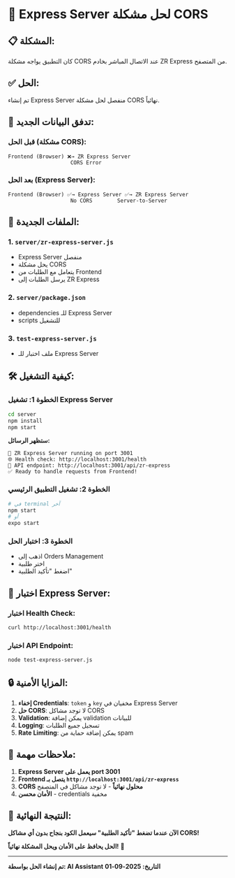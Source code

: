 # 🚀 Express Server لحل مشكلة CORS

## 📋 المشكلة:
كان التطبيق يواجه مشكلة CORS عند الاتصال المباشر بخادم ZR Express من المتصفح.

## ✅ الحل:
تم إنشاء Express Server منفصل لحل مشكلة CORS نهائياً.

## 🔄 تدفق البيانات الجديد:

### **قبل الحل (مشكلة CORS):**
```
Frontend (Browser) ❌→ ZR Express Server
                    CORS Error
```

### **بعد الحل (Express Server):**
```
Frontend (Browser) ✅→ Express Server ✅→ ZR Express Server
                    No CORS        Server-to-Server
```

## 📁 الملفات الجديدة:

### **1. `server/zr-express-server.js`**
- Express Server منفصل
- يحل مشكلة CORS
- يتعامل مع الطلبات من Frontend
- يرسل الطلبات إلى ZR Express

### **2. `server/package.json`**
- dependencies للـ Express Server
- scripts للتشغيل

### **3. `test-express-server.js`**
- ملف اختبار للـ Express Server

## 🛠️ كيفية التشغيل:

### **الخطوة 1: تشغيل Express Server**
```bash
cd server
npm install
npm start
```

**ستظهر الرسائل:**
```
🚀 ZR Express Server running on port 3001
🌐 Health check: http://localhost:3001/health
📡 API endpoint: http://localhost:3001/api/zr-express
✅ Ready to handle requests from Frontend!
```

### **الخطوة 2: تشغيل التطبيق الرئيسي**
```bash
# في terminal آخر
npm start
# أو
expo start
```

### **الخطوة 3: اختبار الحل**
- اذهب إلى Orders Management
- اختر طلبية
- اضغط "تأكيد الطلبية"

## 🧪 اختبار Express Server:

### **اختبار Health Check:**
```bash
curl http://localhost:3001/health
```

### **اختبار API Endpoint:**
```bash
node test-express-server.js
```

## 🔒 المزايا الأمنية:

1. **إخفاء Credentials**: `token` و `key` مخفيان في Express Server
2. **حل CORS**: لا توجد مشاكل CORS
3. **Validation**: يمكن إضافة validation للبيانات
4. **Logging**: تسجيل جميع الطلبات
5. **Rate Limiting**: يمكن إضافة حماية من spam

## 📝 ملاحظات مهمة:

1. **Express Server يعمل على port 3001**
2. **Frontend يتصل بـ `http://localhost:3001/api/zr-express`**
3. **CORS محلول نهائياً** - لا توجد مشاكل في المتصفح
4. **الأمان محسن** - credentials مخفية

## 🎯 النتيجة النهائية:

**الآن عندما تضغط "تأكيد الطلبية" سيعمل الكود بنجاح بدون أي مشاكل CORS!**

**الحل يحافظ على الأمان ويحل المشكلة نهائياً!** 🎉

---

**تم إنشاء الحل بواسطة: AI Assistant**
**التاريخ: 2025-09-01**

